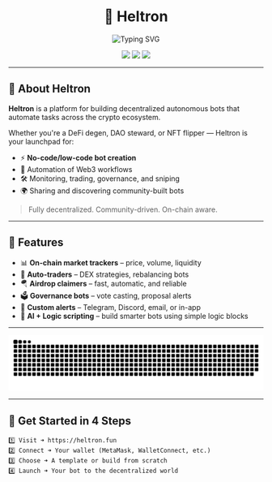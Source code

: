 <h1 align="center">👾 Heltron</h1>

<p align="center">
  <img src="https://readme-typing-svg.demolab.com?font=Fira+Code&pause=1000&center=true&width=435&lines=Build+and+Automate+Your+Crypto+Bots;Decentralized+Automation+Starts+Here;Web3+Bots+Made+Easy+%F0%9F%94%9C" alt="Typing SVG" />
</p>

<p align="center">
  <a href="https://heltron.fun"><img src="https://img.shields.io/badge/Launch-App-blueviolet?style=flat-square&logo=ethereum" /></a>
  <a href="https://x.com/Heltron"><img src="https://img.shields.io/twitter/follow/Heltron?style=social" /></a>
  <a href="https://heltron.gitbook.io/heltron-docs/"><img src="https://img.shields.io/badge/Docs-Gitbook-blue?style=flat-square&logo=bookstack" /></a>
</p>

---

## 🤖 About Heltron

**Heltron** is a platform for building decentralized autonomous bots that automate tasks across the crypto ecosystem.

Whether you're a DeFi degen, DAO steward, or NFT flipper — Heltron is your launchpad for:
- ⚡ **No-code/low-code bot creation**
- 🔁 Automation of Web3 workflows
- 🛠️ Monitoring, trading, governance, and sniping
- 🌍 Sharing and discovering community-built bots

> Fully decentralized. Community-driven. On-chain aware.

---

## 🌟 Features

- 📊 **On-chain market trackers** – price, volume, liquidity
- 🤖 **Auto-traders** – DEX strategies, rebalancing bots
- 🪂 **Airdrop claimers** – fast, automatic, and reliable
- 🗳️ **Governance bots** – vote casting, proposal alerts
- 🔔 **Custom alerts** – Telegram, Discord, email, or in-app
- 🧠 **AI + Logic scripting** – build smarter bots using simple logic blocks

---

<p align="center">
  <img src="https://raw.githubusercontent.com/Platane/snk/output/github-contribution-grid-snake.svg" alt="snake animation" />
</p>

---

## 🚀 Get Started in 4 Steps

```shell
1️⃣ Visit ➜ https://heltron.fun  
2️⃣ Connect ➜ Your wallet (MetaMask, WalletConnect, etc.)  
3️⃣ Choose ➜ A template or build from scratch  
4️⃣ Launch ➜ Your bot to the decentralized world  
